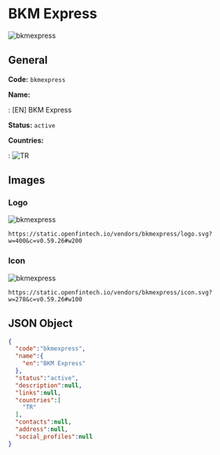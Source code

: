 
# BKM Express 
![bkmexpress](https://static.openfintech.io/vendors/bkmexpress/logo.svg?w=400&c=v0.59.26#w200)  

## General 
 
**Code:** `bkmexpress` 
 
**Name:** 
 
:	[EN] BKM Express 
 
**Status:** `active` 
 
 
**Countries:** 
 
:	![TR](https://cdnjs.cloudflare.com/ajax/libs/flag-icon-css/3.3.0/flags/4x3/tr.svg#w24)  

## Images 

### Logo 
 
![bkmexpress](https://static.openfintech.io/vendors/bkmexpress/logo.svg?w=400&c=v0.59.26#w200)  

```
https://static.openfintech.io/vendors/bkmexpress/logo.svg?w=400&c=v0.59.26#w200
```  

### Icon 
 
![bkmexpress](https://static.openfintech.io/vendors/bkmexpress/icon.svg?w=278&c=v0.59.26#w100)  

```
https://static.openfintech.io/vendors/bkmexpress/icon.svg?w=278&c=v0.59.26#w100
```  

## JSON Object 

```json
{
  "code":"bkmexpress",
  "name":{
    "en":"BKM Express"
  },
  "status":"active",
  "description":null,
  "links":null,
  "countries":[
    "TR"
  ],
  "contacts":null,
  "address":null,
  "social_profiles":null
}
```  
